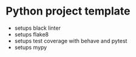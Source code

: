 # Python project template

* setups black linter
* setups flake8
* setups test coverage with behave and pytest
* setups mypy
